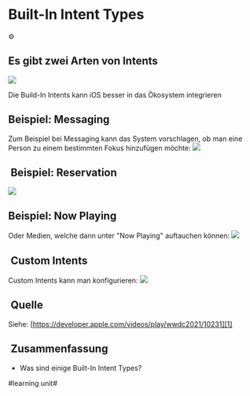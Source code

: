 # Built-In Intent Types
⚙️

## Es gibt zwei Arten von Intents

![][image-1]

Die Build-In Intents kann iOS besser in das Ökosystem integrieren

## Beispiel: Messaging
Zum Beispiel bei Messaging kann das System vorschlagen, ob man eine Person zu einem bestimmten Fokus hinzufügen möchte:
![][image-2]

##  Beispiel: Reservation

![][image-3]

## Beispiel: Now Playing
Oder Medien, welche dann unter "Now Playing" auftauchen können:
![][image-4]

##  Custom Intents

Custom Intents kann man konfigurieren:
![][image-5]

##  Quelle

Siehe: [https://developer.apple.com/videos/play/wwdc2021/10231][1]

##  Zusammenfassung
- Was sind einige Built-In Intent Types?

[1]:	https://developer.apple.com/videos/play/wwdc2021/10231

[image-1]:	assets/Bildschirmfoto%202024-02-19%20um%2006.48.27.png
[image-2]:	assets/Bildschirmfoto%202024-02-19%20um%2006.59.19.png
[image-3]:	assets/Bildschirmfoto%202024-02-19%20um%2007.00.32.png
[image-4]:	assets/Bildschirmfoto%202024-02-19%20um%2007.01.08.png
[image-5]:	assets/Bildschirmfoto%202024-02-19%20um%2006.51.10.png

#learning unit#
